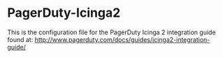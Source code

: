 # PagerDuty-Icinga2

This is the configuration file for the PagerDuty Icinga 2 integration guide found at: http://www.pagerduty.com/docs/guides/icinga2-integration-guide/
